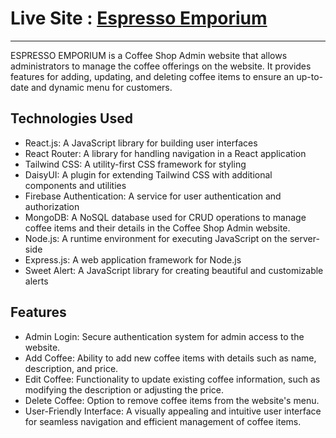 # Live Site : [Espresso Emporium](https://espresso-emporium-apurba-hasan-j.netlify.app/)
---

ESPRESSO EMPORIUM is a Coffee Shop Admin website that allows administrators to manage the coffee offerings on the website. It provides features for adding, updating, and deleting coffee items to ensure an up-to-date and dynamic menu for customers.

## Technologies Used
- React.js: A JavaScript library for building user interfaces
- React Router: A library for handling navigation in a React application
- Tailwind CSS: A utility-first CSS framework for styling
- DaisyUI: A plugin for extending Tailwind CSS with additional components and utilities
- Firebase Authentication: A service for user authentication and authorization
- MongoDB: A NoSQL database used for CRUD operations to manage coffee items and their details in the Coffee Shop Admin website.
- Node.js: A runtime environment for executing JavaScript on the server-side
- Express.js: A web application framework for Node.js
- Sweet Alert: A JavaScript library for creating beautiful and customizable alerts

## Features
- Admin Login: Secure authentication system for admin access to the website.
- Add Coffee: Ability to add new coffee items with details such as name, description, and price.
- Edit Coffee: Functionality to update existing coffee information, such as modifying the description or adjusting the price.
- Delete Coffee: Option to remove coffee items from the website's menu.
- User-Friendly Interface: A visually appealing and intuitive user interface for seamless navigation and efficient management of coffee items.
